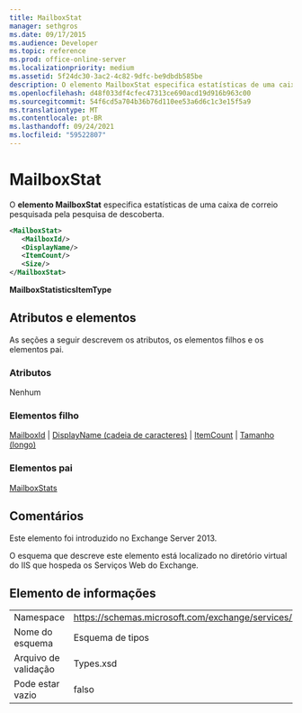 ```yaml
---
title: MailboxStat
manager: sethgros
ms.date: 09/17/2015
ms.audience: Developer
ms.topic: reference
ms.prod: office-online-server
ms.localizationpriority: medium
ms.assetid: 5f24dc30-3ac2-4c82-9dfc-be9dbdb585be
description: O elemento MailboxStat especifica estatísticas de uma caixa de correio pesquisada pela pesquisa de descoberta.
ms.openlocfilehash: d48f033df4cfec47313ce690acd19d916b963c00
ms.sourcegitcommit: 54f6cd5a704b36b76d110ee53a6d6c1c3e15f5a9
ms.translationtype: MT
ms.contentlocale: pt-BR
ms.lasthandoff: 09/24/2021
ms.locfileid: "59522807"
---
```

# <a name="mailboxstat"></a>MailboxStat

O **elemento MailboxStat** especifica estatísticas de uma caixa de correio pesquisada pela pesquisa de descoberta. 
  
```XML
<MailboxStat>
   <MailboxId/>
   <DisplayName/>
   <ItemCount/>
   <Size/>
</MailboxStat>
```

**MailboxStatisticsItemType**

## <a name="attributes-and-elements"></a>Atributos e elementos

As seções a seguir descrevem os atributos, os elementos filhos e os elementos pai.
  
### <a name="attributes"></a>Atributos

Nenhum
  
### <a name="child-elements"></a>Elementos filho

[MailboxId](mailboxid.md)  |  [DisplayName (cadeia de caracteres)](displayname-string.md)  |  [ItemCount](itemcount.md)  |  [Tamanho (longo)](size-long.md)
  
### <a name="parent-elements"></a>Elementos pai

[MailboxStats](mailboxstats.md)
  
## <a name="remarks"></a>Comentários

Este elemento foi introduzido no Exchange Server 2013.
  
O esquema que descreve este elemento está localizado no diretório virtual do IIS que hospeda os Serviços Web do Exchange.
  
## <a name="element-information"></a>Elemento de informações

|||
|:-----|:-----|
|Namespace  <br/> |https://schemas.microsoft.com/exchange/services/2006/types  <br/> |
|Nome do esquema  <br/> |Esquema de tipos  <br/> |
|Arquivo de validação  <br/> |Types.xsd  <br/> |
|Pode estar vazio  <br/> |falso  <br/> |
   

